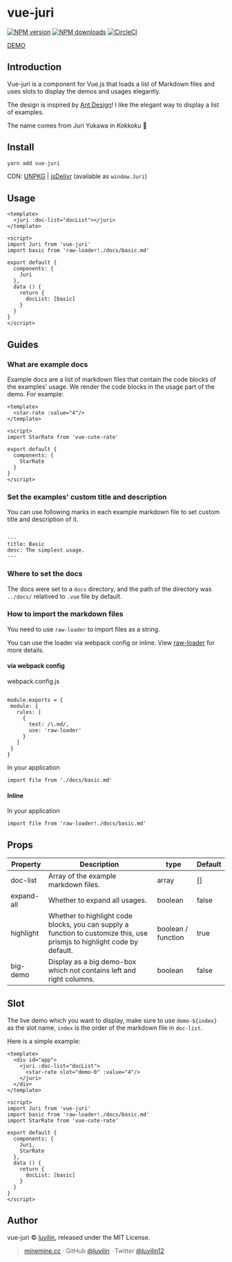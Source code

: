 # vue-juri

[![NPM version](https://img.shields.io/npm/v/vue-juri.svg?style=flat)](https://npmjs.com/package/vue-juri) [![NPM downloads](https://img.shields.io/npm/dm/vue-juri.svg?style=flat)](https://npmjs.com/package/vue-juri) [![CircleCI](https://circleci.com/gh/luyilin/vue-juri/tree/master.svg?style=shield)](https://circleci.com/gh/luyilin/vue-juri/tree/master)

[DEMO](https://vue-juri.netlify.com/)

## Introduction

Vue-juri is a component for Vue.js that loads a list of Markdown files and uses slots to display the demos and usages elegantly.

The design is inspired by [Ant Design](https://ant.design/components/rate/)! I like the elegant way to display a list of examples.

The name comes from Juri Yukawa in *Kokkoku* 💃

## Install

```bash
yarn add vue-juri
```

CDN: [UNPKG](https://unpkg.com/vue-juri/) | [jsDelivr](https://cdn.jsdelivr.net/npm/vue-juri/) (available as `window.Juri`)

## Usage

```vue
<template>
  <juri :doc-list="docList"></juri>
</template>

<script>
import Juri from 'vue-juri'
import basic from 'raw-loader!./docs/basic.md'

export default {
  components: {
    Juri
  },
  data () {
    return {
      docList: [basic]
    }
  }
}
</script>
```

## Guides

### What are example docs

Example docs are a list of markdown files that contain the code blocks of the examples' usage. We render the code blocks in the usage part of the demo. For example:

```
<template>
  <star-rate :value="4"/>
</template>

<script>
import StarRate from 'vue-cute-rate'

export default {
  components: {
    StarRate
  }
}
</script>
```

### Set the examples' custom title and description

You can use following marks in each example markdown file to set custom title and description of it.

```

---
title: Basic 
desc: The simplest usage.
---
```

### Where to set the docs

The docs were set to a ```docs``` directory, and the path of the directory was ```../docs/``` relatived to ```.vue``` file by default.


### How to import the markdown files

You need to use ```raw-loader``` to import files as a string. 

You can use the loader via webpack config or inline. View [raw-loader](https://github.com/webpack-contrib/raw-loader) for more details.

#### via webpack config

webpack.config.js

```

module.exports = {
 module: {
   rules: [
     {
       test: /\.md/,
       use: 'raw-loader'
     }
   ]
 }
}
```

In your application

```
import file from './docs/basic.md'
```

#### Inline 

In your application

```
import file from 'raw-loader!./docs/basic.md'
```

## Props

| Property | Description | type | Default |
| -------- | ----------- | ---- | ------- |
| doc-list | Array of the example markdown files. | array | [] |
| expand-all | Whether to expand all usages. | boolean | false |
| highlight | Whether to highlight code blocks, you can supply a function to customize this, use prismjs to highlight code by default. | boolean / function | true |
| big-demo | Display as a big demo-box which not contains left and right columns. | boolean | false |

## Slot

The live demo which you want to display, make sure to use `demo-${index}` as the slot name, `index` is the order of the markdown file in `doc-list`.

Here is a simple example:

```vue
<template>
  <div id="app">
    <juri :doc-list="docList">
      <star-rate slot="demo-0" :value="4"/>
    </juri>
  </div>
</template>

<script>
import Juri from 'vue-juri'
import basic from 'raw-loader!./docs/basic.md'
import StarRate from 'vue-cute-rate'

export default {
  components: {
    Juri,
    StarRate
  },
  data () {
    return {
      docList: [basic]
    }
  }
}
</script>
```

## Author

vue-juri &copy; [luyilin](https://github.com/luyilin), released under the MIT License.

> [minemine.cc](https://minemine.cc) · GitHub [@luyilin](https://github.com/luyilin) · Twitter [@luyilin12](https://twitter.com/luyilin12)
